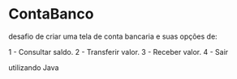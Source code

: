# ContaBanco

desafio de criar uma tela de conta bancaria e suas opções de:

1 - Consultar saldo.
2 - Transferir valor.
3 - Receber valor.
4 - Sair

utilizando Java
